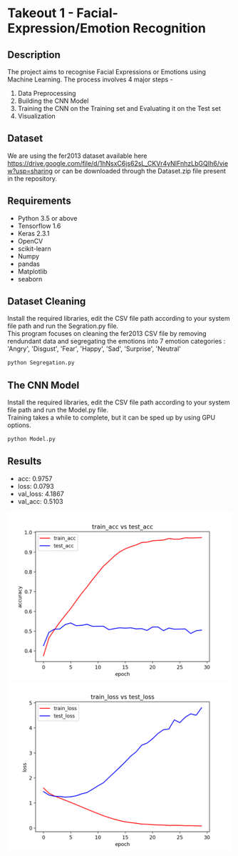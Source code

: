 # Takeout 1 - Facial-Expression/Emotion Recognition
## Description
The project aims to recognise Facial Expressions or Emotions using Machine Learning.
The process involves 4 major steps - 
1. Data Preprocessing
2. Building the CNN Model
3. Training the CNN on the Training set and Evaluating it on the Test set
4. Visualization

## Dataset
We are using the fer2013 dataset available here https://drive.google.com/file/d/1hNsxC6js62sL_CKVr4yNIFnhzLbGQIh6/view?usp=sharing or can be downloaded through the Dataset.zip file present in the repository. 

## Requirements
* Python 3.5 or above
* Tensorflow 1.6
* Keras 2.3.1
* OpenCV
* scikit-learn
* Numpy
* pandas
* Matplotlib
* seaborn

## Dataset Cleaning
Install the required libraries, edit the CSV file path according to your system file path and run the Segration.py file.\
This program focuses on cleaning the fer2013 CSV file by removing rendundant data and segregating the emotions into 7 emotion categories :
'Angry', 'Disgust', 'Fear', 'Happy', 'Sad', 'Surprise', 'Neutral'
```python
python Segregation.py
```
## The CNN Model
Install the required libraries, edit the CSV file path according to your system file path and run the Model.py file.\
Training takes a while to complete, but it can be sped up by using GPU options.
```python
python Model.py
```
## Results
* acc: 0.9757
* loss: 0.0793 
* val_loss: 4.1867 
* val_acc: 0.5103

![](tain_acc_vs_test_acc.png)
![](train_loss_vs_test_loss.png)
